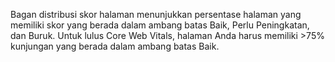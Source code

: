 Bagan distribusi skor halaman menunjukkan persentase halaman yang memiliki skor yang berada dalam ambang batas Baik, Perlu Peningkatan, dan Buruk. Untuk lulus Core Web Vitals, halaman Anda harus memiliki >75% kunjungan yang berada dalam ambang batas Baik.
